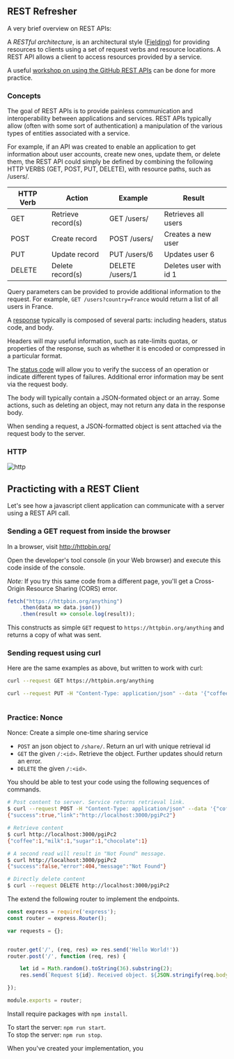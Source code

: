 ## REST Refresher

A very brief overview on REST APIs:

A *RESTful architecture*, is an architectural style ([Fielding](https://www.ics.uci.edu/~fielding/pubs/dissertation/top.htm)) for providing resources to clients using a set of request verbs and resource locations. A REST API allows a client to access resources provided by a service.

A useful [workshop on using the GitHub REST APIs](https://github.com/CSC-510/REST) can be done for more practice.

### Concepts

The goal of REST APIs is to provide painless communication and interoperability between applications and services. REST APIs typically allow (often with some sort of authentication) a manipulation of the various types of entities associated with a service.

For example, if an API was created to enable an application to get information about user accounts, create new ones, update them, or delete them, the REST API could simply be defined by combining the following HTTP VERBS (GET, POST, PUT, DELETE), with resource paths, such as /users/.

| HTTP Verb	| Action             |	Example	       |Result  | 
| --------- | ------------------ | --------------- |------- |
| GET	    | Retrieve record(s) | GET /users/	   | Retrieves all users|
| POST	    | Create record	     | POST /users/	   | Creates a new user|
| PUT	    | Update record	     | PUT /users/6	   | Updates user 6|
| DELETE	| Delete record(s)	 | DELETE /users/1 | Deletes user with id 1|

Query parameters can be provided to provide additional information to the request. For example, `GET /users?country=France` would return a list of all users in France.

A [response](https://www.tutorialspoint.com/http/http_message_examples.htm) typically is composed of several parts: including headers, status code, and body.

Headers will may useful information, such as rate-limits quotas, or properties of the response, such as whether it is encoded or compressed in a particular format.

The [status code](https://en.wikipedia.org/wiki/List_of_HTTP_status_codes) will allow you to verify the success of an operation or indicate different types of failures. Additional error information may be sent via the request body.

The body will typically contain a JSON-formated object or an array. Some actions, such as deleting an object, may not return any data in the response body.

When sending a request, a JSON-formatted object is sent attached via the request body to the server.

### HTTP

![http](https://github.com/CSC-510/REST/blob/master/img/http.png?raw=true)


## Practicting with a REST Client

Let's see how a javascript client application can communicate with a server using a REST API call.

### Sending a GET request from inside the browser

In a browser, visit http://httpbin.org/

Open the developer's tool console (in your Web browser) and execute this code inside of the console.

*Note:* If you try this same code from a different page, you'll get a Cross-Origin Resource Sharing (CORS) error.

```Javascript
fetch("https://httpbin.org/anything")
    .then(data => data.json())
    .then(result => console.log(result));
```

This constructs as simple `GET` request to `https://httpbin.org/anything` and returns a copy of what was sent.

### Sending request using curl

Here are the same examples as above, but written to work with curl:

```bash
curl --request GET https://httpbin.org/anything
```

```bash
curl --request PUT -H "Content-Type: application/json" --data '{"coffee":1,"milk":1,"sugar":1,"chocolate":1}' https://httpbin.org/anything
```

```| {type: 'terminal'}
```


### Practice: Nonce

Nonce: Create a simple one-time sharing service

* `POST` an json object to `/share/`. Return an url with unique retrieval id
* `GET` the given `/:<id>`. Retrieve the object. Further updates should return an error.
* `DELETE` the given `/:<id>`.

You should be able to test your code using the following sequences of commands.

```bash
# Post content to server. Service returns retrieval link.
$ curl --request POST -H "Content-Type: application/json" --data '{"coffee":1,"milk":1,"sugar":1,"chocolate":1}' http://localhost:3000/share 
{"success":true,"link":"http://localhost:3000/pgiPc2"}

# Retrieve content
$ curl http://localhost:3000/pgiPc2 
{"coffee":1,"milk":1,"sugar":1,"chocolate":1}

# A second read will result in "Not Found" message.
$ curl http://localhost:3000/pgiPc2 
{"success":false,"error":404,"message":"Not Found"}

# Directly delete content
$ curl --request DELETE http://localhost:3000/pgiPc2 
```

The extend the following router to implement the endpoints.

```javascript | {type: 'file', path: '/Course/Pages/REST/router.js'}
const express = require('express');
const router = express.Router();

var requests = {};


router.get('/', (req, res) => res.send('Hello World!'))
router.post('/', function (req, res) {

    let id = Math.random().toString(36).substring(2);
    res.send(`Request ${id}. Received object. ${JSON.stringify(req.body)}`);

});

module.exports = router;
```

Install require packages with `npm install`.  

To start the server: `npm run start`.  
To stop the server: `npm run stop`.

When you've created your implementation, you

```| {type:'terminal'}
```
